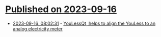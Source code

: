# [Published on 2023-09-16](index.md)

* [2023-09-16, 08:02:31](https://lobste.rs/s/qhabh3/youlessqt_helps_align_youless_analog) - [YouLessQt, helps to align the YouLess to an analog electricity meter](https://raymii.org/s/software/YouLessQt.html)
